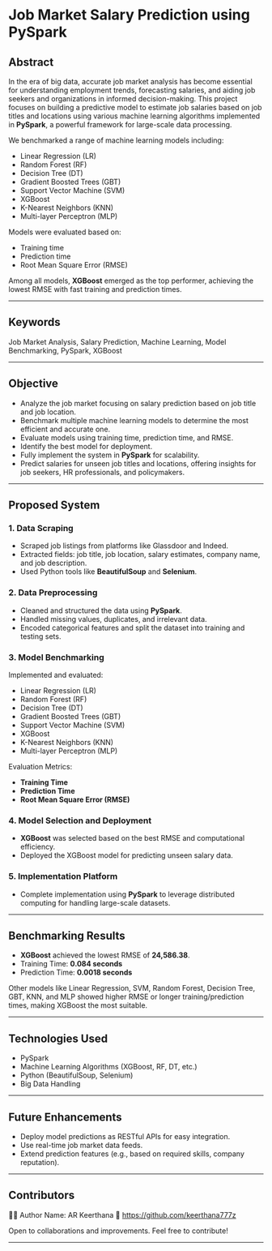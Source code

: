 
# Job Market Salary Prediction using PySpark

## Abstract

In the era of big data, accurate job market analysis has become essential for understanding employment trends, forecasting salaries, and aiding job seekers and organizations in informed decision-making. This project focuses on building a predictive model to estimate job salaries based on job titles and locations using various machine learning algorithms implemented in **PySpark**, a powerful framework for large-scale data processing.

We benchmarked a range of machine learning models including:
- Linear Regression (LR)
- Random Forest (RF)
- Decision Tree (DT)
- Gradient Boosted Trees (GBT)
- Support Vector Machine (SVM)
- XGBoost
- K-Nearest Neighbors (KNN)
- Multi-layer Perceptron (MLP)

Models were evaluated based on:
- Training time
- Prediction time
- Root Mean Square Error (RMSE)

Among all models, **XGBoost** emerged as the top performer, achieving the lowest RMSE with fast training and prediction times.

---

## Keywords

Job Market Analysis, Salary Prediction, Machine Learning, Model Benchmarking, PySpark, XGBoost

---

## Objective

- Analyze the job market focusing on salary prediction based on job title and job location.
- Benchmark multiple machine learning models to determine the most efficient and accurate one.
- Evaluate models using training time, prediction time, and RMSE.
- Identify the best model for deployment.
- Fully implement the system in **PySpark** for scalability.
- Predict salaries for unseen job titles and locations, offering insights for job seekers, HR professionals, and policymakers.

---

## Proposed System

### 1. Data Scraping
- Scraped job listings from platforms like Glassdoor and Indeed.
- Extracted fields: job title, job location, salary estimates, company name, and job description.
- Used Python tools like **BeautifulSoup** and **Selenium**.

### 2. Data Preprocessing
- Cleaned and structured the data using **PySpark**.
- Handled missing values, duplicates, and irrelevant data.
- Encoded categorical features and split the dataset into training and testing sets.

### 3. Model Benchmarking
Implemented and evaluated:
- Linear Regression (LR)
- Random Forest (RF)
- Decision Tree (DT)
- Gradient Boosted Trees (GBT)
- Support Vector Machine (SVM)
- XGBoost
- K-Nearest Neighbors (KNN)
- Multi-layer Perceptron (MLP)

Evaluation Metrics:
- **Training Time**
- **Prediction Time**
- **Root Mean Square Error (RMSE)**

### 4. Model Selection and Deployment
- **XGBoost** was selected based on the best RMSE and computational efficiency.
- Deployed the XGBoost model for predicting unseen salary data.

### 5. Implementation Platform
- Complete implementation using **PySpark** to leverage distributed computing for handling large-scale datasets.

---

## Benchmarking Results

- **XGBoost** achieved the lowest RMSE of **24,586.38**.
- Training Time: **0.084 seconds**
- Prediction Time: **0.0018 seconds**

Other models like Linear Regression, SVM, Random Forest, Decision Tree, GBT, KNN, and MLP showed higher RMSE or longer training/prediction times, making XGBoost the most suitable.

---

## Technologies Used

- PySpark
- Machine Learning Algorithms (XGBoost, RF, DT, etc.)
- Python (BeautifulSoup, Selenium)
- Big Data Handling

---

## Future Enhancements

- Deploy model predictions as RESTful APIs for easy integration.
- Use real-time job market data feeds.
- Extend prediction features (e.g., based on required skills, company reputation).

---

## Contributors

👩‍💻 Author
Name: AR Keerthana
🔗 https://github.com/keerthana777z



Open to collaborations and improvements. Feel free to contribute!

---
